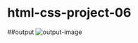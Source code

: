 # html-css-project-06
##output
![output-image](https://user-images.githubusercontent.com/119026562/230099350-f6052df7-9a1c-4274-bb68-75172c39ea9a.png)
